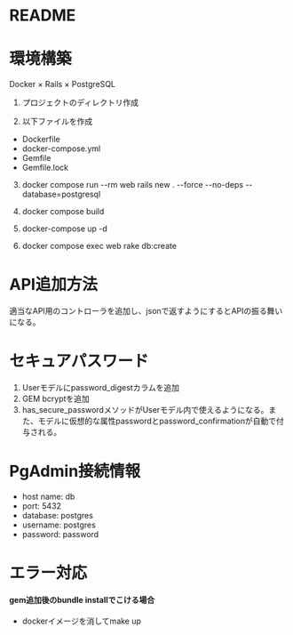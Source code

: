 # README

# 環境構築
Docker × Rails × PostgreSQL

1. プロジェクトのディレクトリ作成

2. 以下ファイルを作成
- Dockerfile
- docker-compose.yml
- Gemfile
- Gemfile.lock

3. docker compose run --rm web rails new . --force --no-deps --database=postgresql

4. docker compose build

5. docker-compose up -d

6.  docker compose exec web rake db:create


# API追加方法
適当なAPI用のコントローラを追加し、jsonで返すようにするとAPIの振る舞いになる。

# セキュアパスワード
1. Userモデルにpassword_digestカラムを追加
2. GEM bcryptを追加
3. has_secure_passwordメソッドがUserモデル内で使えるようになる。また、モデルに仮想的な属性passwordとpassword_confirmationが自動で付与される。


# PgAdmin接続情報
- host name: db
- port: 5432
- database: postgres
- username: postgres
- password: password



# エラー対応

#### gem追加後のbundle installでこける場合

- dockerイメージを消してmake up
